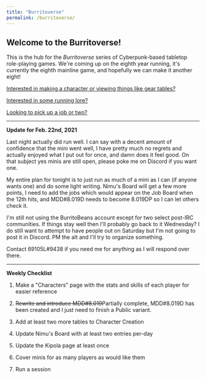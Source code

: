 ```yaml
---
title: "Burritoverse"
permalink: /burritoverse/
---
```


## Welcome to the Burritoverse!

This is the hub for the *Burritoverse* series of Cyberpunk-based tabletop role-playing games. We're coming up on the eighth year running, it's currently the eighth mainline game, and hopefully we can make it another eight!

[Interested in making a character or viewing things like gear tables?](/burritoverse/ccreation/)

[Interested in some running lore?](/burritoverse/lore/)

[Looking to pick up a job or two?](/burritoverse/jobs/)

---

**Update for Feb. 22nd, 2021**

Last night actually did run well. I can say with a decent amount of confidence that the mini went well, I have pretty much no regrets and actually enjoyed what I put out for once, and damn does it feel good. On that subject yes minis are still open, please poke me on Discord if you want one.

My entire plan for tonight is to just run as much of a mini as I can (if anyone wants one) and do some light writing. Nimu's Board will get a few more points, I need to add the jobs which would appear on the Job Board when the 12th hits, and MDD#8.019D needs to become 8.019DP so I can let others check it. 

I'm still not using the BurritoBeans account except for two select post-IRC communities. If things stay well then I'll probably go back to it Wednesday? I do still want to attempt to have people out on Saturday but I'm not going to post it in Discord. PM the alt and I'll try to organize something. 

Contact 69105L#9438 if you need me for anything as I will respond over there.

---

**Weekly Checklist**

1. Make a "Characters" page with the stats and skills of each player for easier reference

2. ~~Rewrite and introduce MDD#8.019~~Partially complete, MDD#8.019D has been created and I just need to finish a Public variant.

3. Add at least two more tables to Character Creation

4. Update Nimu's Board with at least two entries per-day

5. Update the Kipola page at least once

6. Cover minis for as many players as would like them

7. Run a session
